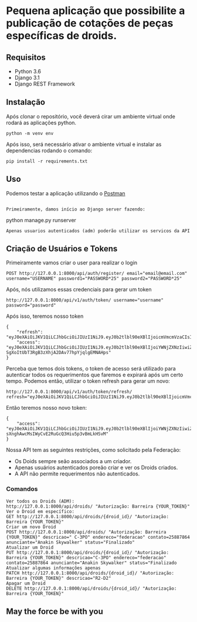 # Pequena aplicação que possibilite a publicação de cotações de peças específicas de droids.

## Requisitos
- Python 3.6
- Django 3.1
- Django REST Framework

## Instalação
Após clonar o repositório, você deverá cirar um ambiente virtual onde rodará as aplicações python. 

```
python -m venv env
```

Após isso, será necessário ativar o ambiente virtual e instalar as dependencias rodando o comando: 

```
pip install -r requirements.txt
```

## Uso
Podemos testar a aplicação utilizando o [Postman](https://www.postman.com/)
```

Primeiramente, damos início ao Django server fazendo: 
```
python manage.py runserver
```
Apenas usuarios autenticados (adm) poderão utilizar os servicos da API
```

## Criação de Usuários e Tokens 

Primeiramente vamos criar o user para realizar o login 
```
POST http://127.0.0.1:8000/api/auth/register/ email="email@email.com" username="USERNAME" password1="PASSWORD*25" password2="PASSWORD*25"
```

Após, nós utilizamos essas credenciais para gerar um token

```
http://127.0.0.1:8000/api/v1/auth/token/ username="username" password="password"
```
Após isso, teremos nosso token
```
{
    "refresh": "eyJ0eXAiOiJKV1QiLCJhbGciOiJIUzI1NiJ9.eyJ0b2tlbl90eXBlIjoicmVmcmVzaCIsImV4cCI6MTYxNjI5MjMyMSwianRpIjoiNGNkODA3YTlkMmMxNDA2NWFhMzNhYzMxOTgyMzhkZTgiLCJ1c2VyX2lkIjozfQ.hP1wPOPvaPo2DYTC9M1AuOSogdRL_mGP30CHsbpf4zA",
    "access": "eyJ0eXAiOiJKV1QiLCJhbGciOiJIUzI1NiJ9.eyJ0b2tlbl90eXBlIjoiYWNjZXNzIiwiZXhwIjoxNjE2MjA2MjIxLCJqdGkiOiJjNTNlNThmYjE4N2Q0YWY2YTE5MGNiMzhlNjU5ZmI0NSIsInVzZXJfaWQiOjN9.Csz-SgXoItUbT3RgB3zXhjA2DAv77hpYjqlgEMNAHps"
}
```
Perceba que temos dois tokens, o token de acesso será utilizado para autenticar todos os requerimentos que faremos e expirará após um certo tempo. Podemos então, utilizar o token refresh para gerar um novo: 
```
http://127.0.0.1:8000/api/v1/auth/token/refresh/ refresh="eyJ0eXAiOiJKV1QiLCJhbGciOiJIUzI1NiJ9.eyJ0b2tlbl90eXBlIjoicmVmcmVzaCIsImV4cCI6MTYxNjI5MjMyMSwianRpIjoiNGNkODA3YTlkMmMxNDA2NWFhMzNhYzMxOTgyMzhkZTgiLCJ1c2VyX2lkIjozfQ.hP1wPOPvaPo2DYTC9M1AuOSogdRL_mGP30CHsbpf4zA"
```
Então teremos nosso novo token: 
```
{
    "access": "eyJ0eXAiOiJKV1QiLCJhbGciOiJIUzI1NiJ9.eyJ0b2tlbl90eXBlIjoiYWNjZXNzIiwiZXhwIjoxNjE2MjA4Mjk1LCJqdGkiOiI4NGNhZmMzMmFiZDA0MDQ2YjZhMzFhZjJjMmRiNjUyYyIsInVzZXJfaWQiOjJ9.NJrs-sXnghAwcMsIWyCvE2RuGcQ3Hiu5p3vBmLkHSvM"
}
```


Nossa API tem as seguintes restrições, como solicitado pela Federação:
-   Os Doids sempre seão associados a um criador.
-   Apenas usuários autenticados poreão criar e ver os Droids criados. 
-   A API não permite requerimentos não autenticados. 

### Comandos 
```
Ver todos os Droids (ADM):
http://127.0.0.1:8000/api/droids/ "Autorização: Barreira {YOUR_TOKEN}" 
Ver o Droid em específico:
GET http://127.0.0.1:8000/api/droids/{droid_id}/ "Autorização: Barreira {YOUR_TOKEN}"  
Criar um novo Droid 
POST http://127.0.0.1:8000/api/droids/ "Autorização: Barreira {YOUR_TOKEN}" descricao=" C-3PO" endereco="federacao" contato=25887864 anunciante="Anakin Skywalker" status="Finalizado"
Atualizar um Droid
PUT http://127.0.0.1:8000/api/droids/{droid_id}/ "Autorização: Barreira {YOUR_TOKEN}" descricao="C-3PO" endereco="federacao" contato=25887864 anunciante="Anakin Skywalker" status="Finalizado
Atualizar algumas informações apenas 
PATCH http://127.0.0.1:8000/api/droids/{droid_id}/ "Autorização: Barreira {YOUR_TOKEN}" descricao="R2-D2" 
Apagar um Droid
DELETE http://127.0.0.1:8000/api/droids/{droid_id}/ "Autorização: Barreira {YOUR_TOKEN}"
```
## May the force be with you 